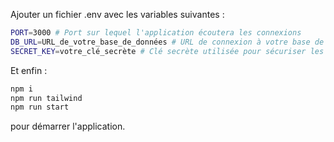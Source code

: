 Ajouter un fichier .env avec les variables suivantes : 
```bash
PORT=3000 # Port sur lequel l'application écoutera les connexions
DB_URL=URL_de_votre_base_de_données # URL de connexion à votre base de données
SECRET_KEY=votre_clé_secrète # Clé secrète utilisée pour sécuriser les sessions
```
Et enfin : 
```js
npm i
npm run tailwind
npm run start
```
pour démarrer l'application.
